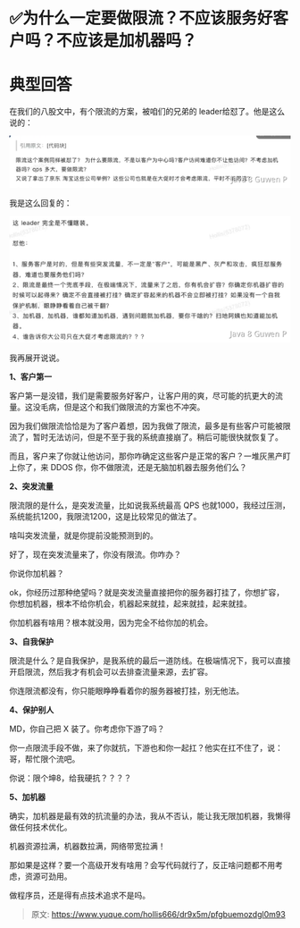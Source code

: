# ✅为什么一定要做限流？不应该服务好客户吗？不应该是加机器吗？


# 典型回答

在我们的八股文中，有个限流的方案，被咱们的兄弟的 leader给怼了。他是这么说的：

![image.png](./img/8cdiVPD8uKUcDK_w/1721396002738-9f2ffef4-69fa-4d47-953d-c69e5dd3d721-611774.png)

我是这么回复的：

![image.png](./img/8cdiVPD8uKUcDK_w/1721396020062-08234432-53a6-4dd8-8106-b3d7f55a02c2-546363.png)

我再展开说说。

**1、客户第一**

客户第一是没错，我们是需要服务好客户，让客户用的爽，尽可能的抗更大的流量。这没毛病，但是这个和我们做限流的方案也不冲突。

因为我们做限流恰恰是为了客户着想，因为我做了限流，最多是有些客户可能被限流了，暂时无法访问，但是不至于我的系统直接崩了。稍后可能很快就恢复了。

而且，客户来了你就让他访问，那你咋确定这些客户是正常的客户？一堆灰黑产盯上你了，来 DDOS 你，你不做限流，还是无脑加机器去服务他们么？


**2、突发流量**

限流限的是什么，是突发流量，比如说我系统最高 QPS 也就1000，我经过压测，系统能抗1200，我限流1200，这是比较常见的做法了。

啥叫突发流量，就是你提前没能预测到的。

好了，现在突发流量来了，你没有限流。你咋办？

你说你加机器？

ok，你经历过那种绝望吗？就是突发流量直接把你的服务器打挂了，你想扩容，你想加机器，根本不给你机会，机器起来就挂，起来就挂，起来就挂。

你加机器有啥用？根本就没用，因为完全不给你加的机会。

**3、自我保护**

限流是什么？是自我保护，是我系统的最后一道防线。在极端情况下，我可以直接开启限流，然后我才有机会可以去排查流量来源，去扩容。

你连限流都没有，你只能眼睁睁看着你的服务器被打挂，别无他法。


**4、保护别人**

MD，你自己把 X 装了。你考虑你下游了吗？

你一点限流手段不做，来了你就抗，下游也和你一起扛？他实在扛不住了，说：哥，帮忙限个流吧。

你说：限个坤8，给我硬抗？？？？


**5、加机器**

确实，加机器是最有效的抗流量的办法，我从不否认，能让我无限加机器，我懒得做任何技术优化。

机器资源拉满，机器数拉满，网络带宽拉满！

那如果是这样？要一个高级开发有啥用？会写代码就行了，反正啥问题都不用考虑，资源可劲用。

做程序员，还是得有点技术追求不是吗。





> 原文: <https://www.yuque.com/hollis666/dr9x5m/pfgbuemozdgl0m93>